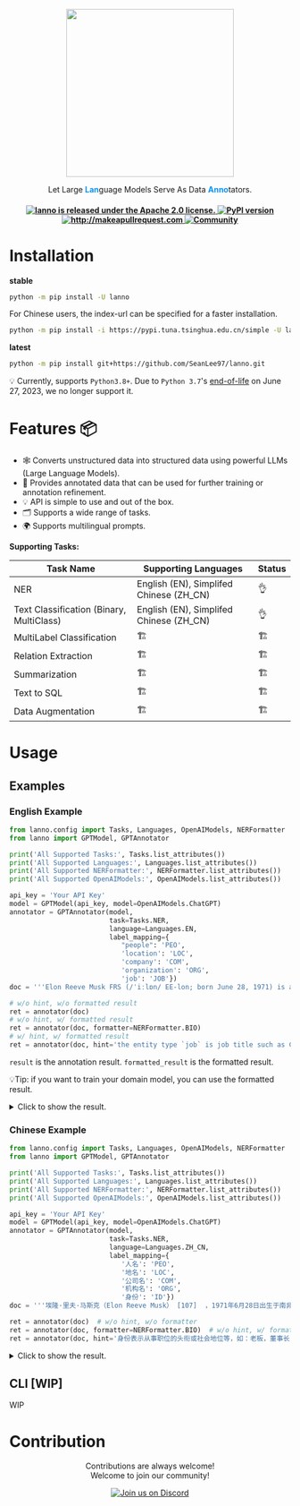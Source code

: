 <p align='center'><img src='docs/LANNO-LOGO.png' style='width: 300px; height: 3 00px'/></p>

<p align='center'>Let Large <strong style='color: #0a93f5'>Lan</strong>guage Models Serve As Data <strong style='color: #0a93f5'>Anno</strong>tators.</p>


 <h4 align="center">
   <a href="https://github.com/SeanLee97/lanno/blob/main/LICENSE">
      <img src="https://img.shields.io/badge/License-Apache_2.0-blue.svg" alt="lanno is released under the Apache 2.0 license." />
   </a>
   <a href="https://pypi.org/project/lanno/">
      <img src="https://badge.fury.io/py/lanno.svg" alt="PyPI version" />
   </a>
   <a href="http://makeapullrequest.com">
      <img src="https://img.shields.io/badge/PRs-welcome-brightgreen.svg?style=flat-square" alt="http://makeapullrequest.com" />
   </a>
   <a href="https://discord.gg/FQVfncf9k8">
      <img src="https://img.shields.io/badge/Discord-Community-orange" alt="Community" />
   </a>
</h4>

# Installation

**stable**
```bash
python -m pip install -U lanno
```

For Chinese users, the index-url can be specified for a faster installation.

```bash
python -m pip install -i https://pypi.tuna.tsinghua.edu.cn/simple -U lanno
```

**latest**
```bash
python -m pip install git+https://github.com/SeanLee97/lanno.git
```

💡 Currently, supports `Python3.8+`. Due to `Python 3.7`'s [end-of-life](https://endoflife.date/python) on June 27, 2023, we no longer support it.

# Features 📦

- 🕸 Converts unstructured data into structured data using powerful LLMs (Large Language Models).
- 📑 Provides annotated data that can be used for further training or annotation refinement.
- 💡 API is simple to use and out of the box.
- 🗂️ Supports a wide range of tasks.
- 🌍 Supports multilingual prompts.


**Supporting Tasks:**

| Task Name                 | Supporting Languages                       | Status |
|---------------------------|-----------------------------------------|--------|
| NER                       | English (EN), Simplifed Chinese (ZH_CN) |    👌   |
| Text Classification (Binary, MultiClass)       |   English (EN), Simplifed Chinese (ZH_CN)  |    👌    |
| MultiLabel Classification |                   🏗️                      |   🏗️     |
| Relation Extraction       |                    🏗️                     |    🏗️    |
| Summarization       |                   🏗️                      |    🏗️    |
| Text to SQL       |                   🏗️                      |    🏗️    |
| Data Augmentation       |                   🏗️                      |    🏗️    |



# Usage

## Examples

### English Example

```python
from lanno.config import Tasks, Languages, OpenAIModels, NERFormatter
from lanno import GPTModel, GPTAnnotator

print('All Supported Tasks:', Tasks.list_attributes())
print('All Supported Languages:', Languages.list_attributes())
print('All Supported NERFormatter:', NERFormatter.list_attributes())
print('All Supported OpenAIModels:', OpenAIModels.list_attributes())

api_key = 'Your API Key'
model = GPTModel(api_key, model=OpenAIModels.ChatGPT)
annotator = GPTAnnotator(model,
                         task=Tasks.NER,
                         language=Languages.EN,
                         label_mapping={
                            "people": 'PEO',
                            'location': 'LOC',
                            'company': 'COM',
                            'organization': 'ORG',
                            'job': 'JOB'})
doc = '''Elon Reeve Musk FRS (/ˈiːlɒn/ EE-lon; born June 28, 1971) is a business magnate and investor. He is the founder, CEO and chief engineer of SpaceX; angel investor, CEO and product architect of Tesla, Inc.; owner and CEO of Twitter, Inc.; founder of The Boring Company; co-founder of Neuralink and OpenAI; and president of the philanthropic Musk Foundation. '''

# w/o hint, w/o formatted result
ret = annotator(doc)
# w/o hint, w/ formatted result
ret = annotator(doc, formatter=NERFormatter.BIO)
# w/ hint, w/ formatted result
ret = annotator(doc, hint='the entity type `job` is job title such as CEO, founder, boss.', formatter=NERFormatter.BIO)  
```

`result` is the annotation result. `formatted_result` is the formatted result. 

💡Tip: if you want to train your domain model, you can use the formatted result.
 
<details>
<summary>Click to show the result.</summary>

```json
{
  "request": {
    "prompt": "You are a NER (Named-entity recognition) system, please help me with the NER task.\nTask: extract the entities and corresponding entity types from a given sentence.\nOnly support 5 entity types, including: people, location, company, organization, job.\n\nExplanation and examples: the entity type `job` is job title such as CEO, founder, boss.\n\nOutput format: (entity, entity_type).\n\nFollowing is the given sentence: Elon Reeve Musk FRS (/ˈiːlɒn/ EE-lon; born June 28, 1971) is a business magnate and investor. He is the founder, CEO and chief engineer of SpaceX; angel investor, CEO and product architect of Tesla, Inc.; owner and CEO of Twitter, Inc.; founder of The Boring Company; co-founder of Neuralink and OpenAI; and president of the philanthropic Musk Foundation. \nOutput:"
  },
  "meta": {
    "role": "assistant",
    "prompt_tokens": 195,
    "completion_tokens": 74,
    "total_tokens": 269,
    "taken_time": 4.87583
  },
  "response": "\n\n(\"Elon Reeve Musk\", \"people\"), (\"FRS\", \"job\"), (\"SpaceX\", \"company\"), (\"Tesla, Inc.\", \"company\"), (\"Twitter, Inc.\", \"company\"), (\"The Boring Company\", \"organization\"), (\"Neuralink\", \"organization\"), (\"OpenAI\", \"organization\"), (\"Musk Foundation\", \"organization\")",
  "result": {
    "text": "Elon Reeve Musk FRS (/ˈiːlɒn/ EE-lon; born June 28, 1971) is a business magnate and investor. He is the founder, CEO and chief engineer of SpaceX; angel investor, CEO and product architect of Tesla, Inc.; owner and CEO of Twitter, Inc.; founder of The Boring Company; co-founder of Neuralink and OpenAI; and president of the philanthropic Musk Foundation. ",
    "entities": [
      [
        0,
        15,
        "Elon Reeve Musk",
        "PEO"
      ],
      [
        16,
        19,
        "FRS",
        "JOB"
      ],
      [
        139,
        145,
        "SpaceX",
        "COM"
      ],
      [
        192,
        203,
        "Tesla, Inc.",
        "COM"
      ],
      [
        222,
        235,
        "Twitter, Inc.",
        "COM"
      ],
      [
        248,
        266,
        "The Boring Company",
        "ORG"
      ],
      [
        282,
        291,
        "Neuralink",
        "ORG"
      ],
      [
        296,
        302,
        "OpenAI",
        "ORG"
      ],
      [
        339,
        354,
        "Musk Foundation",
        "ORG"
      ]
    ],
    "formatted_result": "E\tB-PEO\nl\tI-PEO\no\tI-PEO\nn\tI-PEO\n \tI-PEO\nR\tI-PEO\ne\tI-PEO\ne\tI-PEO\nv\tI-PEO\ne\tI-PEO\n \tI-PEO\nM\tI-PEO\nu\tI-PEO\ns\tI-PEO\nk\tI-PEO\n \tO\nF\tB-JOB\nR\tI-JOB\nS\tI-JOB\n \tO\n(\tO\n/\tO\nˈ\tO\ni\tO\nː\tO\nl\tO\nɒ\tO\nn\tO\n/\tO\n \tO\nE\tO\nE\tO\n-\tO\nl\tO\no\tO\nn\tO\n;\tO\n \tO\nb\tO\no\tO\nr\tO\nn\tO\n \tO\nJ\tO\nu\tO\nn\tO\ne\tO\n \tO\n2\tO\n8\tO\n,\tO\n \tO\n1\tO\n9\tO\n7\tO\n1\tO\n)\tO\n \tO\ni\tO\ns\tO\n \tO\na\tO\n \tO\nb\tO\nu\tO\ns\tO\ni\tO\nn\tO\ne\tO\ns\tO\ns\tO\n \tO\nm\tO\na\tO\ng\tO\nn\tO\na\tO\nt\tO\ne\tO\n \tO\na\tO\nn\tO\nd\tO\n \tO\ni\tO\nn\tO\nv\tO\ne\tO\ns\tO\nt\tO\no\tO\nr\tO\n.\tO\n \tO\nH\tO\ne\tO\n \tO\ni\tO\ns\tO\n \tO\nt\tO\nh\tO\ne\tO\n \tO\nf\tO\no\tO\nu\tO\nn\tO\nd\tO\ne\tO\nr\tO\n,\tO\n \tO\nC\tO\nE\tO\nO\tO\n \tO\na\tO\nn\tO\nd\tO\n \tO\nc\tO\nh\tO\ni\tO\ne\tO\nf\tO\n \tO\ne\tO\nn\tO\ng\tO\ni\tO\nn\tO\ne\tO\ne\tO\nr\tO\n \tO\no\tO\nf\tO\n \tO\nS\tB-COM\np\tI-COM\na\tI-COM\nc\tI-COM\ne\tI-COM\nX\tI-COM\n;\tO\n \tO\na\tO\nn\tO\ng\tO\ne\tO\nl\tO\n \tO\ni\tO\nn\tO\nv\tO\ne\tO\ns\tO\nt\tO\no\tO\nr\tO\n,\tO\n \tO\nC\tO\nE\tO\nO\tO\n \tO\na\tO\nn\tO\nd\tO\n \tO\np\tO\nr\tO\no\tO\nd\tO\nu\tO\nc\tO\nt\tO\n \tO\na\tO\nr\tO\nc\tO\nh\tO\ni\tO\nt\tO\ne\tO\nc\tO\nt\tO\n \tO\no\tO\nf\tO\n \tO\nT\tB-COM\ne\tI-COM\ns\tI-COM\nl\tI-COM\na\tI-COM\n,\tI-COM\n \tI-COM\nI\tI-COM\nn\tI-COM\nc\tI-COM\n.\tI-COM\n;\tO\n \tO\no\tO\nw\tO\nn\tO\ne\tO\nr\tO\n \tO\na\tO\nn\tO\nd\tO\n \tO\nC\tO\nE\tO\nO\tO\n \tO\no\tO\nf\tO\n \tO\nT\tB-COM\nw\tI-COM\ni\tI-COM\nt\tI-COM\nt\tI-COM\ne\tI-COM\nr\tI-COM\n,\tI-COM\n \tI-COM\nI\tI-COM\nn\tI-COM\nc\tI-COM\n.\tI-COM\n;\tO\n \tO\nf\tO\no\tO\nu\tO\nn\tO\nd\tO\ne\tO\nr\tO\n \tO\no\tO\nf\tO\n \tO\nT\tB-ORG\nh\tI-ORG\ne\tI-ORG\n \tI-ORG\nB\tI-ORG\no\tI-ORG\nr\tI-ORG\ni\tI-ORG\nn\tI-ORG\ng\tI-ORG\n \tI-ORG\nC\tI-ORG\no\tI-ORG\nm\tI-ORG\np\tI-ORG\na\tI-ORG\nn\tI-ORG\ny\tI-ORG\n;\tO\n \tO\nc\tO\no\tO\n-\tO\nf\tO\no\tO\nu\tO\nn\tO\nd\tO\ne\tO\nr\tO\n \tO\no\tO\nf\tO\n \tO\nN\tB-ORG\ne\tI-ORG\nu\tI-ORG\nr\tI-ORG\na\tI-ORG\nl\tI-ORG\ni\tI-ORG\nn\tI-ORG\nk\tI-ORG\n \tO\na\tO\nn\tO\nd\tO\n \tO\nO\tB-ORG\np\tI-ORG\ne\tI-ORG\nn\tI-ORG\nA\tI-ORG\nI\tI-ORG\n;\tO\n \tO\na\tO\nn\tO\nd\tO\n \tO\np\tO\nr\tO\ne\tO\ns\tO\ni\tO\nd\tO\ne\tO\nn\tO\nt\tO\n \tO\no\tO\nf\tO\n \tO\nt\tO\nh\tO\ne\tO\n \tO\np\tO\nh\tO\ni\tO\nl\tO\na\tO\nn\tO\nt\tO\nh\tO\nr\tO\no\tO\np\tO\ni\tO\nc\tO\n \tO\nM\tB-ORG\nu\tI-ORG\ns\tI-ORG\nk\tI-ORG\n \tI-ORG\nF\tI-ORG\no\tI-ORG\nu\tI-ORG\nn\tI-ORG\nd\tI-ORG\na\tI-ORG\nt\tI-ORG\ni\tI-ORG\no\tI-ORG\nn\tI-ORG\n.\tO\n \tO"
  },
}
```
</details>

### Chinese Example

```python
from lanno.config import Tasks, Languages, OpenAIModels, NERFormatter
from lanno import GPTModel, GPTAnnotator

print('All Supported Tasks:', Tasks.list_attributes())
print('All Supported Languages:', Languages.list_attributes())
print('All Supported NERFormatter:', NERFormatter.list_attributes())
print('All Supported OpenAIModels:', OpenAIModels.list_attributes())

api_key = 'Your API Key'
model = GPTModel(api_key, model=OpenAIModels.ChatGPT)
annotator = GPTAnnotator(model,
                         task=Tasks.NER,
                         language=Languages.ZH_CN,
                         label_mapping={
                            '人名': 'PEO',
                            '地名': 'LOC',
                            '公司名': 'COM',
                            '机构名': 'ORG',
                            '身份': 'ID'})
doc = '''埃隆·里夫·马斯克（Elon Reeve Musk） [107]  ，1971年6月28日出生于南非的行政首都比勒陀利亚，企业家、工程师、慈善家、美国国家工程院院士。他同时兼具南非、加拿大和美国三重国籍。埃隆·马斯克本科毕业于宾夕法尼亚大学，获经济学和物理学双学位。1995年至2002年，马斯克与合伙人先后办了三家公司，分别是在线内容出版软件“Zip2”、电子支付“X.com”和“PayPal”。'''

ret = annotator(doc)  # w/o hint, w/o formatter
ret = annotator(doc, formatter=NERFormatter.BIO)  # w/o hint, w/ formatter
ret = annotator(doc, hint='身份表示从事职位的头衔或社会地位等，如：老板，董事长，作家，理事长等', formatter=NERFormatter.BIO)  # w/o hint, w/ formatter
```

<details>
<summary>Click to show the result.</summary>

```json
{
  "request": {
    "prompt": "你是一个 NER 系统，请帮我完成中文 NER 任务。\n任务要求如下：找到句子中的实体，并返回实体及实体类型。\n支持的实体类型仅限5类：人名、地名、公司名、机构名、身份。\n\n解释及示例：身份表示从事职位的头衔或社会地位等，如：老板，董事长，作家，理事长等\n\n输出格式要求：(实体, 实体类型)。\n\n以下是输入句子：埃隆·里夫·马斯克（Elon Reeve Musk） [107]  ，1971年6月28日出生于南非的行政首都比勒陀利亚，企业家、工程师、慈善家、美国国家工程院院士。他同时兼具南非、加拿大和美国三重国籍。埃隆·马斯克本科毕业于宾夕法尼亚大学，获经济学和物理学双学位。1995年至2002年，马斯克与合伙人先后办了三家公司，分别是在线内容出版软件“Zip2”、电子支付“X.com”和“PayPal”。\n输出："
  },
  "meta": {
    "role": "assistant",
    "prompt_tokens": 346,
    "completion_tokens": 103,
    "total_tokens": 449,
    "taken_time": 4.54531
  },
  "response": "('埃隆·里夫·马斯克', '人名'), ('南非', '地名'), ('比勒托利亚', '地名'), ('美国国家工程院院士', '身份'), ('宾夕法尼亚大学', '机构名'), ('Zip2', '公司名'), ('X.com', '公司名'), ('PayPal', '公司名')",
  "result": {
    "text": "埃隆·里夫·马斯克（Elon Reeve Musk） [107]  ，1971年6月28日出生于南非的行政首都比勒陀利亚，企业家、工程师、慈善家、美国国家工程院院士。他同时兼具南非、加拿大和美国三重国籍。埃隆·马斯克本科毕业于宾夕法尼亚大学，获经济学和物理学双学位。1995年至2002年，马斯克与合伙人先后办了三家公司，分别是在线内容出版软件“Zip2”、电子支付“X.com”和“PayPal”。",
    "entities": [
      [
        0,
        9,
        "埃隆·里夫·马斯克",
        "PEO"
      ],
      [
        48,
        50,
        "南非",
        "LOC"
      ],
      [
        73,
        82,
        "美国国家工程院院士",
        "ID"
      ],
      [
        88,
        90,
        "南非",
        "LOC"
      ],
      [
        113,
        120,
        "宾夕法尼亚大学",
        "ORG"
      ],
      [
        173,
        177,
        "Zip2",
        "COM"
      ],
      [
        184,
        189,
        "X.com",
        "COM"
      ],
      [
        192,
        198,
        "PayPal",
        "COM"
      ]
    ],
    "formatted_result": "埃\tB-PEO\n隆\tI-PEO\n·\tI-PEO\n里\tI-PEO\n夫\tI-PEO\n·\tI-PEO\n马\tI-PEO\n斯\tI-PEO\n克\tI-PEO\n（\tO\nE\tO\nl\tO\no\tO\nn\tO\n \tO\nR\tO\ne\tO\ne\tO\nv\tO\ne\tO\n \tO\nM\tO\nu\tO\ns\tO\nk\tO\n）\tO\n \tO\n[\tO\n1\tO\n0\tO\n7\tO\n]\tO\n \tO\n \tO\n，\tO\n1\tO\n9\tO\n7\tO\n1\tO\n年\tO\n6\tO\n月\tO\n2\tO\n8\tO\n日\tO\n出\tO\n生\tO\n于\tO\n南\tB-LOC\n非\tI-LOC\n的\tO\n行\tO\n政\tO\n首\tO\n都\tO\n比\tO\n勒\tO\n陀\tO\n利\tO\n亚\tO\n，\tO\n企\tO\n业\tO\n家\tO\n、\tO\n工\tO\n程\tO\n师\tO\n、\tO\n慈\tO\n善\tO\n家\tO\n、\tO\n美\tB-ID\n国\tI-ID\n国\tI-ID\n家\tI-ID\n工\tI-ID\n程\tI-ID\n院\tI-ID\n院\tI-ID\n士\tI-ID\n。\tO\n他\tO\n同\tO\n时\tO\n兼\tO\n具\tO\n南\tB-LOC\n非\tI-LOC\n、\tO\n加\tO\n拿\tO\n大\tO\n和\tO\n美\tO\n国\tO\n三\tO\n重\tO\n国\tO\n籍\tO\n。\tO\n埃\tO\n隆\tO\n·\tO\n马\tO\n斯\tO\n克\tO\n本\tO\n科\tO\n毕\tO\n业\tO\n于\tO\n宾\tB-ORG\n夕\tI-ORG\n法\tI-ORG\n尼\tI-ORG\n亚\tI-ORG\n大\tI-ORG\n学\tI-ORG\n，\tO\n获\tO\n经\tO\n济\tO\n学\tO\n和\tO\n物\tO\n理\tO\n学\tO\n双\tO\n学\tO\n位\tO\n。\tO\n1\tO\n9\tO\n9\tO\n5\tO\n年\tO\n至\tO\n2\tO\n0\tO\n0\tO\n2\tO\n年\tO\n，\tO\n马\tO\n斯\tO\n克\tO\n与\tO\n合\tO\n伙\tO\n人\tO\n先\tO\n后\tO\n办\tO\n了\tO\n三\tO\n家\tO\n公\tO\n司\tO\n，\tO\n分\tO\n别\tO\n是\tO\n在\tO\n线\tO\n内\tO\n容\tO\n出\tO\n版\tO\n软\tO\n件\tO\n“\tO\nZ\tB-COM\ni\tI-COM\np\tI-COM\n2\tI-COM\n”\tO\n、\tO\n电\tO\n子\tO\n支\tO\n付\tO\n“\tO\nX\tB-COM\n.\tI-COM\nc\tI-COM\no\tI-COM\nm\tI-COM\n”\tO\n和\tO\n“\tO\nP\tB-COM\na\tI-COM\ny\tI-COM\nP\tI-COM\na\tI-COM\nl\tI-COM\n”\tO\n。\tO"
  }
}
```
</details>


## CLI [WIP]
WIP

# Contribution

<p align='center'>Contributions are always welcome!<br />Welcome to join our community!</p>

<div align="center">
 <a href="https://discord.gg/FQVfncf9k8"><img alt="Join us on Discord" src="https://img.shields.io/discord/1081865058306490469?style=for-the-badge"></a>
</div>


